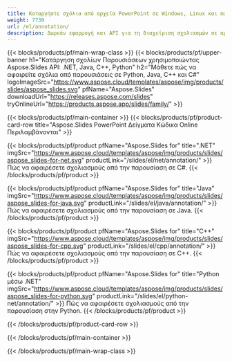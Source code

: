 ```yaml
---
title: Καταργήστε σχόλια από αρχεία PowerPoint σε Windows, Linux και macOS
weight: 7730
url: /el/annotation/
description: Δωρεάν εφαρμογή και API για τη διαχείριση σχολιασμών σε αρχεία PowerPoint όπως PPT, PPTX, PPS, POT, PPSX, PPTM, PPSM, POTX, POTM και ODP
---
```


{{< blocks/products/pf/main-wrap-class >}}
{{< blocks/products/pf/upper-banner h1="Κατάργηση σχολίων Παρουσιάσεων χρησιμοποιώντας Aspose.Slides API: .NET, Java, C++, Python" h2="Μάθετε πώς να αφαιρείτε σχόλια από παρουσιάσεις σε Python, Java, C++ και C#" logoImageSrc="https://www.aspose.cloud/templates/aspose/img/products/slides/aspose_slides.svg" pfName="Aspose.Slides" downloadUrl="https://releases.aspose.com/slides" tryOnlineUrl="https://products.aspose.app/slides/family/" >}}

{{< blocks/products/pf/main-container >}}
{{< blocks/products/pf/product-card-row title="Aspose.Slides PowerPoint Δείγματα Κώδικα Online Περιλαμβάνονται" >}}

{{< blocks/products/pf/product pfName="Aspose.Slides for" title=".NET" imgSrc="https://www.aspose.cloud/templates/aspose/img/products/slides/aspose_slides-for-net.svg" productLink="/slides/el/net/annotation/" >}}
Πώς να αφαιρέσετε σχολιασμούς από την παρουσίαση σε C#.
{{< /blocks/products/pf/product >}}

{{< blocks/products/pf/product pfName="Aspose.Slides for" title="Java" imgSrc="https://www.aspose.cloud/templates/aspose/img/products/slides/aspose_slides-for-java.svg" productLink="/slides/el/java/annotation/" >}}
Πώς να αφαιρέσετε σχολιασμούς από την παρουσίαση σε Java.
{{< /blocks/products/pf/product >}}

{{< blocks/products/pf/product pfName="Aspose.Slides for" title="C++" imgSrc="https://www.aspose.cloud/templates/aspose/img/products/slides/aspose_slides-for-cpp.svg" productLink="/slides/el/cpp/annotation/" >}}
Πώς να αφαιρέσετε σχολιασμούς από την παρουσίαση σε C++.
{{< /blocks/products/pf/product >}}

{{< blocks/products/pf/product pfName="Aspose.Slides for" title="Python μέσω .NET" imgSrc="https://www.aspose.cloud/templates/aspose/img/products/slides/aspose_slides-for-python.svg" productLink="/slides/el/python-net/annotation/" >}}
Πώς να αφαιρέσετε σχολιασμούς από την παρουσίαση στην Python.
{{< /blocks/products/pf/product >}}

{{< /blocks/products/pf/product-card-row >}}

{{< /blocks/products/pf/main-container >}}

{{< /blocks/products/pf/main-wrap-class >}}